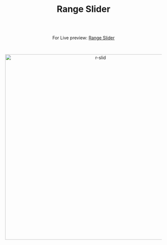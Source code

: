 <h1 align="center">Range Slider </h1><br>
<br>
<p align="center">
For Live preview: <a href="https://ash-win-n.github.io/range-slider/">Range Slider</a></p><br>

<p align="center">

<img width="598" alt="r-slid" src="https://user-images.githubusercontent.com/70138036/186707160-dd7cf43a-488a-43be-abc7-e631f008b785.png">


</p>

